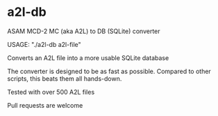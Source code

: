 # a2l-db
ASAM MCD-2 MC (aka A2L) to DB (SQLite) converter

USAGE: 
  "./a2l-db a2l-file"
 
 Converts an A2L file into a more usable SQLite database
  
  The converter is designed to be as fast as possible. Compared to other scripts, this beats them all hands-down.
  
  Tested with over 500 A2L files
  
  Pull requests are welcome
  
